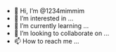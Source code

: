 - 👋 Hi, I’m @1234mimmim
- 👀 I’m interested in ...
- 🌱 I’m currently learning ...
- 💞️ I’m looking to collaborate on ...
- 📫 How to reach me ...

<!---
1234mimmim/1234mimmim is a ✨ special ✨ repository because its `README.md` (this file) appears on your GitHub profile.
You can click the Preview link to take a look at your changes.
--->
